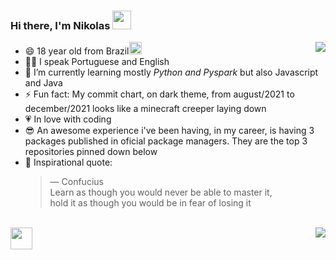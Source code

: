 ### Hi there, I'm Nikolas <img src="https://raw.githubusercontent.com/MartinHeinz/MartinHeinz/master/wave.gif" width="30px">
<img align="right" src="https://github-readme-stats.vercel.app/api/top-langs/?username=nikolas-virionis&layout=compact&langs_count=16&theme=algolia" />

- 😄 18 year old from Brazil<img src="https://acegif.com/wp-content/gif/brazilian-flag-14.gif" width = "20px"><br>
- 👩‍💻 I speak Portuguese and English<br>
- 🌱 I’m currently learning mostly _Python and Pyspark_ but also Javascript and Java<br>
- ⚡ Fun fact: My commit chart, on dark theme, from august/2021 to december/2021 looks like a minecraft creeper laying down<!--I was going to be a production engineer but <br> &nbsp;&nbsp;&nbsp;&nbsp;&nbsp;at
              about 15 years old i chose the best profession out there--><br>
- 💗 In love with coding<br>
- 😎 An awesome experience i've been having, in my career, is having 3 packages published in oficial package managers. They are the top 3 repositories pinned down below<br>
- 📖 Inspirational quote:<br>
  > — Confucius<br>
  > Learn as though you would never be able to master it,<br>
  > hold it as though you would be in fear of losing it
<br>
<a style="align-items: center; float: left;" href="https://www.linkedin.com/in/nikolas-barcha-virionis-b71228199/"><img src="https://cdn-icons-png.flaticon.com/512/174/174857.png" width = "35px"></a></sub>
<img align="right" float="right"  src="https://github-readme-stats.vercel.app/api?username=nikolas-virionis&count_private=true&show_icons=true&theme=algolia" />
